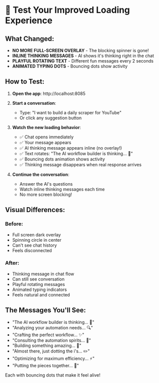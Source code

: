 # 🎯 Test Your Improved Loading Experience

## What Changed:
- **NO MORE FULL-SCREEN OVERLAY** - The blocking spinner is gone!
- **INLINE THINKING MESSAGES** - AI shows it's thinking right in the chat
- **PLAYFUL ROTATING TEXT** - Different fun messages every 2 seconds
- **ANIMATED TYPING DOTS** - Bouncing dots show activity

## How to Test:

1. **Open the app**: http://localhost:8085

2. **Start a conversation**:
   - Type: "I want to build a daily scraper for YouTube"
   - Or click any suggestion button

3. **Watch the new loading behavior**:
   - ✅ Chat opens immediately
   - ✅ Your message appears
   - ✅ AI thinking message appears inline (no overlay!)
   - ✅ Text rotates: "The AI workflow builder is thinking... 🤔"
   - ✅ Bouncing dots animation shows activity
   - ✅ Thinking message disappears when real response arrives

4. **Continue the conversation**:
   - Answer the AI's questions
   - Watch inline thinking messages each time
   - No more screen blocking!

## Visual Differences:

### Before:
- Full screen dark overlay
- Spinning circle in center
- Can't see chat history
- Feels disconnected

### After:
- Thinking message in chat flow
- Can still see conversation
- Playful rotating messages
- Animated typing indicators
- Feels natural and connected

## The Messages You'll See:
- "The AI workflow builder is thinking... 🤔"
- "Analyzing your automation needs... 🔍"
- "Crafting the perfect workflow... ✨"
- "Consulting the automation spirits... 🔮"
- "Building something amazing... 🚀"
- "Almost there, just dotting the i's... ✏️"
- "Optimizing for maximum efficiency... ⚡"
- "Putting the pieces together... 🧩"

Each with bouncing dots that make it feel alive!